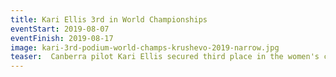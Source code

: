```yaml
---
title: Kari Ellis 3rd in World Championships
eventStart: 2019-08-07
eventFinish: 2019-08-17
image: kari-3rd-podium-world-champs-krushevo-2019-narrow.jpg
teaser:  Canberra pilot Kari Ellis secured third place in the women's category of the Paragliding World Championships held in Krushevo, Macedonia. She came 65th overall, racing the world's best pilots over ten cross-country tasks of between 63km and 130km.
---
```

